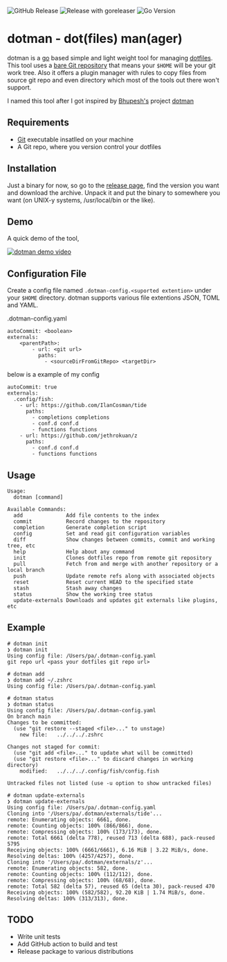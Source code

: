![GitHub Release](https://img.shields.io/github/v/release/pa/dotman?label=dotman%20release&logo=GitHub&style=for-the-badge)
![Release with goreleaser](https://img.shields.io/github/workflow/status/pa/dotman/Release%20with%20goreleaser?label=Release%20with%20goreleaser&logo=GitHub&style=for-the-badge)
![Go Version](https://img.shields.io/github/go-mod/go-version/pa/dotman?label=go%20version&logo=go&style=for-the-badge)

# dotman - dot(files) man(ager)

dotman is a [go](https://go.dev/) based simple and light weight tool for managing [dotfiles](https://en.wikipedia.org/wiki/Hidden_file_and_hidden_directory). This tool uses a [bare Git repository](https://www.atlassian.com/git/tutorials/dotfiles) that means your `$HOME` will be your git work tree. Also it offers a plugin manager with rules to copy files from source git repo and even directory which most of the tools out there won't support.

I named this tool after I got inspired by [Bhupesh's](https://github.com/Bhupesh-V) project [dotman](https://github.com/Bhupesh-V/dotman)

## Requirements
- [Git](https://git-scm.com/) executable insatlled on your machine
- A Git repo, where you version control your dotfiles

## Installation

Just a binary for now, so go to the [release page](https://github.com/pa/dotman/releases), find the version you want and download the archive. Unpack it and put the binary to somewhere you want (on UNIX-y systems, /usr/local/bin or the like). 

## Demo
A quick demo of the tool,

[![dotman demo video](assets/dotman-demo.gif)](assets/dotman-demo.gif "dotman demo video")

## Configuration File
Create a config file named `.dotman-config.<suported extention>` under your `$HOME` directory. dotman supports various file extentions JSON, TOML and YAML. 

.dotman-config.yaml
```
autoCommit: <boolean>
externals:
    <parentPath>:
        - url: <git url>
          paths:
            - <sourceDirFromGitRepo> <targetDir>
```

below is a example of my config

```
autoCommit: true
externals:
  .config/fish:
    - url: https://github.com/IlanCosman/tide
      paths:
        - completions completions
        - conf.d conf.d
        - functions functions
    - url: https://github.com/jethrokuan/z
      paths:
        - conf.d conf.d
        - functions functions
```

## Usage

```
Usage:
  dotman [command]

Available Commands:
  add              Add file contents to the index
  commit           Record changes to the repository
  completion       Generate completion script
  config           Set and read git configuration variables
  diff             Show changes between commits, commit and working tree, etc
  help             Help about any command
  init             Clones dotfiles repo from remote git repository
  pull             Fetch from and merge with another repository or a local branch
  push             Update remote refs along with associated objects
  reset            Reset current HEAD to the specified state
  stash            Stash away changes
  status           Show the working tree status
  update-externals Downloads and updates git externals like plugins, etc
  ```

## Example
```
# dotman init
❯ dotman init
Using config file: /Users/pa/.dotman-config.yaml
git repo url <pass your dotfiles git repo url>

# dotman add
❯ dotman add ~/.zshrc
Using config file: /Users/pa/.dotman-config.yaml

# dotman status
❯ dotman status
Using config file: /Users/pa/.dotman-config.yaml
On branch main
Changes to be committed:
  (use "git restore --staged <file>..." to unstage)
	new file:   ../../../.zshrc

Changes not staged for commit:
  (use "git add <file>..." to update what will be committed)
  (use "git restore <file>..." to discard changes in working directory)
	modified:   ../../../.config/fish/config.fish

Untracked files not listed (use -u option to show untracked files)

# dotman update-externals
❯ dotman update-externals
Using config file: /Users/pa/.dotman-config.yaml
Cloning into '/Users/pa/.dotman/externals/tide'...
remote: Enumerating objects: 6661, done.
remote: Counting objects: 100% (866/866), done.
remote: Compressing objects: 100% (173/173), done.
remote: Total 6661 (delta 778), reused 713 (delta 688), pack-reused 5795
Receiving objects: 100% (6661/6661), 6.16 MiB | 3.22 MiB/s, done.
Resolving deltas: 100% (4257/4257), done.
Cloning into '/Users/pa/.dotman/externals/z'...
remote: Enumerating objects: 582, done.
remote: Counting objects: 100% (112/112), done.
remote: Compressing objects: 100% (68/68), done.
remote: Total 582 (delta 57), reused 65 (delta 30), pack-reused 470
Receiving objects: 100% (582/582), 92.20 KiB | 1.74 MiB/s, done.
Resolving deltas: 100% (313/313), done.
```


## TODO
- Write unit tests
- Add GitHub action to build and test
- Release package to various distributions